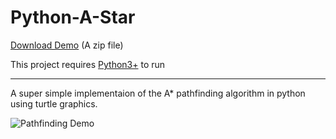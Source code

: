 # Python-A-Star

[Download Demo](https://github.com/JeremyBankes/Python-A-Star/releases/download/1.0/Python-A-Star.zip) (A zip file)

This project requires [Python3+](https://www.python.org/downloads/) to run

***

A super simple implementaion of the A* pathfinding algorithm in python using turtle graphics.

![Pathfinding Demo](https://raw.githubusercontent.com/JeremyBankes/Datum/master/cover.png "Pathfinding Demo")
